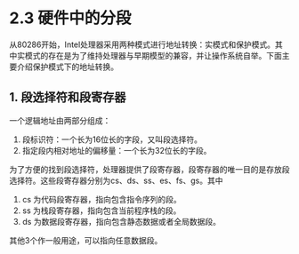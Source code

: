 # 2.3 硬件中的分段

从80286开始，Intel处理器采用两种模式进行地址转换：实模式和保护模式。其中实模式的存在是为了维持处理器与早期模型的兼容，并让操作系统自举。下面主要介绍保护模式下的地址转换。

## 1. 段选择符和段寄存器

一个逻辑地址由两部分组成：

1. 段标识符：一个长为16位长的字段，又叫段选择符。
2. 指定段内相对地址的偏移量：一个长为32位长的字段。

为了方便的找到段选择符，处理器提供了段寄存器，段寄存器的唯一目的是存放段选择符。这些段寄存器分别为cs、ds、ss、es、fs、gs。其中

1. cs 为代码段寄存器，指向包含指令序列的段。
2. ss 为栈段寄存器，指向包含当前程序栈的段。
3. ds 为数据段寄存器，指向包含静态数据或者全局数据段。

其他3个作一般用途，可以指向任意数据段。

